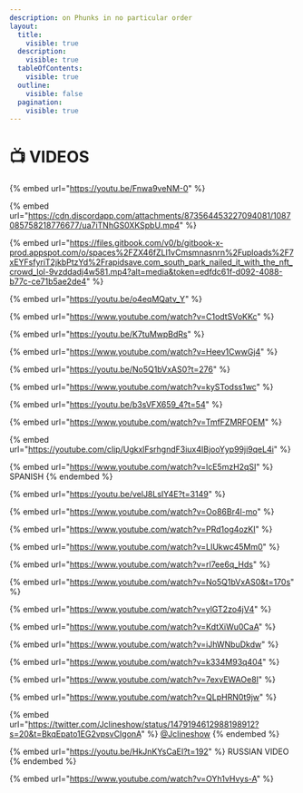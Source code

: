 ```yaml
---
description: on Phunks in no particular order
layout:
  title:
    visible: true
  description:
    visible: true
  tableOfContents:
    visible: true
  outline:
    visible: false
  pagination:
    visible: true
---
```


# 📺 VIDEOS

{% embed url="https://youtu.be/Fnwa9veNM-0" %}

{% embed url="https://cdn.discordapp.com/attachments/873564453227094081/1087085758218776677/ua7iTNhGS0XKSpbU.mp4" %}

{% embed url="https://files.gitbook.com/v0/b/gitbook-x-prod.appspot.com/o/spaces%2FZX46fZLl1vCmsmnasnrn%2Fuploads%2F7xEYFsfyriT2jkbPtzYd%2Frapidsave.com_south_park_nailed_it_with_the_nft_crowd_lol-9vzddadj4w581.mp4?alt=media&token=edfdc61f-d092-4088-b77c-ce71b5ae2de4" %}

{% embed url="https://youtu.be/o4eqMQatv_Y" %}

{% embed url="https://www.youtube.com/watch?v=C1odtSVoKKc" %}

{% embed url="https://youtu.be/K7tuMwpBdRs" %}

{% embed url="https://www.youtube.com/watch?v=Heev1CwwGj4" %}

{% embed url="https://youtu.be/No5Q1bVxAS0?t=276" %}

{% embed url="https://www.youtube.com/watch?v=kySTodss1wc" %}

{% embed url="https://youtu.be/b3sVFX659_4?t=54" %}

{% embed url="https://www.youtube.com/watch?v=TmfFZMRFOEM" %}

{% embed url="https://youtube.com/clip/UgkxlFsrhgndF3iux4IBjooYyp99ji9qeL4i" %}

{% embed url="https://www.youtube.com/watch?v=lcE5mzH2qSI" %}
SPANISH
{% endembed %}

{% embed url="https://youtu.be/velJ8LsIY4E?t=3149" %}

{% embed url="https://www.youtube.com/watch?v=Oo86Br4l-mo" %}

{% embed url="https://www.youtube.com/watch?v=PRd1og4ozKI" %}

{% embed url="https://www.youtube.com/watch?v=LIUkwc45Mm0" %}

{% embed url="https://www.youtube.com/watch?v=rl7ee6q_Hds" %}

{% embed url="https://www.youtube.com/watch?v=No5Q1bVxAS0&t=170s" %}

{% embed url="https://www.youtube.com/watch?v=ylGT2zo4jV4" %}

{% embed url="https://www.youtube.com/watch?v=KdtXiWu0CaA" %}

{% embed url="https://www.youtube.com/watch?v=iJhWNbuDkdw" %}

{% embed url="https://www.youtube.com/watch?v=k334M93q404" %}

{% embed url="https://www.youtube.com/watch?v=7exvEWAOe8I" %}

{% embed url="https://www.youtube.com/watch?v=QLpHRN0t9jw" %}

{% embed url="https://twitter.com/Jclineshow/status/1479194612988198912?s=20&t=BkqEpato1EG2vpsvCIgonA" %}
[@Jclineshow](https://twitter.com/Jclineshow)
{% endembed %}

{% embed url="https://youtu.be/HkJnKYsCaEI?t=192" %}
RUSSIAN VIDEO
{% endembed %}

{% embed url="https://www.youtube.com/watch?v=OYh1vHvys-A" %}
